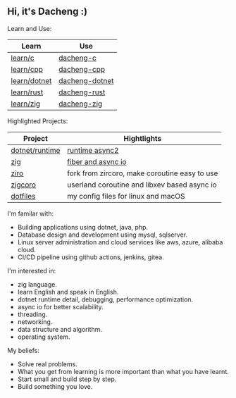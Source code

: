 ## Hi, it's Dacheng :)

Learn and Use:

| Learn | Use |
| --- | --- |
| [learn/c](https://github.com/dacheng-learn/c) | [dacheng-c](https://github.com/dacheng-c) |
| [learn/cpp](https://github.com/dacheng-learn/cpp) | [dacheng-cpp](https://github.com/dacheng-cpp) |
| [learn/dotnet](https://github.com/dacheng-learn/dotnet) | [dacheng-dotnet](https://github.com/dacheng-dotnet) |
| [learn/rust](https://github.com/dacheng-learn/rust) | [dacheng-rust](https://github.com/dacheng-rust) |
| [learn/zig](https://github.com/dacheng-learn/zig) | [dacheng-zig](https://github.com/dacheng-zig) |

Highlighted Projects:

| Project | Hightlights |
| --- | --- |
| [dotnet/runtime](https://github.com/dotnet/runtime) | [runtime async2](https://github.com/dotnet/runtime/pull/113976) |
| [zig](https://github.com/ziglang/zig) | [fiber and async io](https://github.com/ziglang/zig/tree/async-await-demo) |
| [ziro](https://github.com/dacheng-zig/ziro) | fork from zircoro, make coroutine easy to use |
| [zigcoro](https://github.com/rsepassi/zigcoro) | userland coroutine and libxev based async io |
| [dotfiles](https://github.com/dacheng-gao/dotfiles) | my config files for linux and macOS |

I'm familar with:
- Building applications using dotnet, java, php.
- Database design and development using mysql, sqlserver.
- Linux server administration and cloud services like aws, azure, alibaba cloud.
- CI/CD pipeline using github actions, jenkins, gitea.

I'm interested in:
- zig language.
- learn English and speak in English.
- dotnet runtime detail, debugging, performance optimization.
- async io for better scalability.
- threading.
- networking.
- data structure and algorithm.
- operating system.

My beliefs:
- Solve real problems.
- What you get from learning is more important than what you have learnt.
- Start small and build step by step.
- Build something you love.
